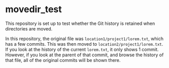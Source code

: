 # movedir_test

This repository is set up to test whether the Git history is retained when
directories are moved.

In this repository, the original file was
`location1/project1/lorem.txt`, which has a few commits.
This was then moved to `location2/project1/lorem.txt`.
If you look at the history of the current `lorem.txt`,
it only shows 1 commit. However, if you look at the parent
of that commit, and browse the history of that file, all of
the original commits will be shown there.

